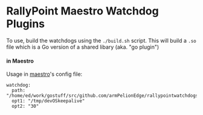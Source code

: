 # RallyPoint Maestro Watchdog Plugins

To use, build the watchdogs using the `./build.sh` script. This will build a `.so` file which is a Go version of a shared libary (aka. "go plugin")

#### in Maestro

Usage in [maestro](https://github.com/armPelionEdge/maestro)'s config file:

```
watchdog:
  path: "/home/ed/work/gostuff/src/github.com/armPelionEdge/rallypointwatchdogs/rp100/rp100wd.so"
  opt1: "/tmp/devOSkeepalive"
  opt2: "30"
```

